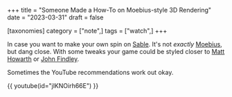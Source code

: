 +++
title = "Someone Made a How-To on Moebius-style 3D Rendering"
date = "2023-03-31"
draft = false

[taxonomies]
category = ["note",]
tags = ["watch",]
+++

In case you want to make your own spin on [Sable][sable].
It's not *exactly* [Moebius][moebius], but dang close.
With some tweaks your game could be styled closer to [Matt Howarth][post-bros] or [John Findley][tex-arcana].

[moebius]: https://www.creativebloq.com/illustration/how-moebius-revolutionised-comic-art-21514203
[sable]: https://www.shed-works.co.uk/sable
[post-bros]: https://www.lambiek.net/artists/h/howarth_matt.htm
[tex-arcana]: https://en.wikipedia.org/wiki/Tex_Arcana

Sometimes the YouTube recommendations work out okay.

{{ youtube(id="jlKNOirh66E") }}

